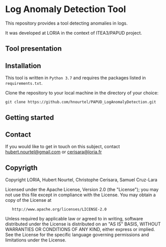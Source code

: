 # Log Anomaly Detection Tool
This repository provides a tool detecting anomalies in logs.

It was developed at LORIA in the context of ITEA3/PAPUD project.

## Tool presentation


## Installation
This tool is written in `Python 3.7` and requires the packages listed in `requirements.txt`.

Clone the repository to your local machine in the directory of your choice:
```
git clone https://github.com/hnourtel/PAPUD_LogAnomalyDetection.git
```

## Getting started


## Contact
If you would like to get in touch on this subject, contact hubert.nourtel@gmail.com or cerisara@loria.fr 

## Copyrigth
Copyright LORIA, Hubert Nourtel, Christophe Cerisara, Samuel Cruz-Lara

   Licensed under the Apache License, Version 2.0 (the "License");
   you may not use this file except in compliance with the License.
   You may obtain a copy of the License at

       http://www.apache.org/licenses/LICENSE-2.0

   Unless required by applicable law or agreed to in writing, software
   distributed under the License is distributed on an "AS IS" BASIS,
   WITHOUT WARRANTIES OR CONDITIONS OF ANY KIND, either express or implied.
   See the License for the specific language governing permissions and
   limitations under the License.
